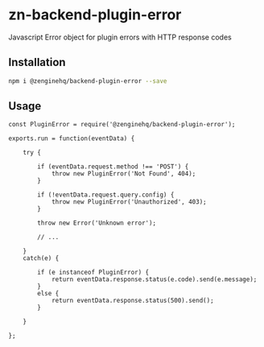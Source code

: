 # zn-backend-plugin-error

Javascript Error object for plugin errors with HTTP response codes

## Installation

```bash
npm i @zenginehq/backend-plugin-error --save
```

## Usage

```
const PluginError = require('@zenginehq/backend-plugin-error');

exports.run = function(eventData) {

    try {

        if (eventData.request.method !== 'POST') {
            throw new PluginError('Not Found', 404);
    	}

        if (!eventData.request.query.config) {
            throw new PluginError('Unauthorized', 403);
    	}

        throw new Error('Unknown error');

        // ...

    }
    catch(e) {

        if (e instanceof PluginError) {
            return eventData.response.status(e.code).send(e.message);
        }
        else {
            return eventData.response.status(500).send();
        }

    }

};

```
